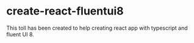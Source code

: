 # create-react-fluentui8

This toll has been created to help creating react app with typescript and fluent UI 8.